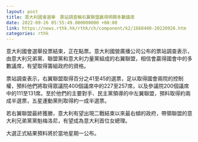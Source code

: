```yaml
---
layout: post
title: 意大利國會選舉　票站調查稱右翼聯盟贏得明顯多數議席
date: 2022-09-26 05:55:49.000000000 +08:00
link: https://news.rthk.hk/rthk/ch/component/k2/1668400-20220926.htm
categories: rthk
---
```


意大利國會選舉投票結束，正在點票。意大利國營廣播公司公布的票站調查表示，由意大利兄弟黨、聯盟黨和意大利力量黨組成的右翼聯盟，相信會贏得國會中的多數議席，有望取得籌組政府的資格。

票站調查表示，右翼聯盟取得百分之41至45的選票，足以取得國會兩院的控制權，預料他們將取得眾議院400個議席中的227至257席，以及參議院200個議席中的111至131席。至於他們的主要對手、民主黨領導的中左翼聯盟，預料取得約兩成半選票，五星運動黨則取得約一成半選票。

若右翼聯盟最終獲勝，意大利有望出現二戰結束以來最右傾的政府，帶領聯盟的意大利兄弟黨黨魁梅洛尼，有望成為意大利首位女總理。

大選正式結果預料將於當地星期一公布。

